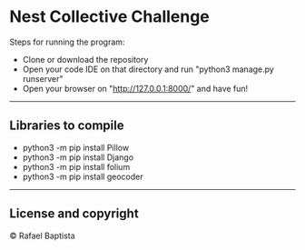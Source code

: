 # Nest Collective Challenge

Steps for running the program:
  - Clone or download the repository
  - Open your code IDE on that directory and run "python3 manage.py runserver"
  - Open your browser on "http://127.0.0.1:8000/" and have fun!
---
## Libraries to compile

- python3 -m pip install Pillow
- python3 -m pip install Django
- python3 -m pip install folium
- python3 -m pip install geocoder
---
 
## License and copyright

© Rafael Baptista

